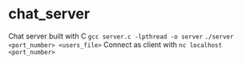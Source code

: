 # chat_server
Chat server built with C
`gcc server.c -lpthread -o server`
`./server <port_number> <users_file>`
Connect as client with `nc localhost <port_number>`
